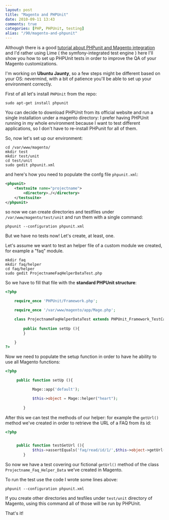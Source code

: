 ```yaml
---
layout: post
title: "Magento and PHPUnit"
date: 2010-09-11 13:43
comments: true
categories: [PHP, PHPUnit, testing]
alias: "/90/magento-and-phpunit"
---
```


Although there is a good [tutorial about PHPunit and Magento integration](http://www.magentocommerce.com/wiki/development/phpunit_integration_with_magento) and I'd rather using Lime ( the symfony-integrated test engine ) here I'll show you how to set up PHPUnit tests in order to improve the QA of your Magento customizations.
<!-- more -->

I'm working on **Ubuntu Jaunty**, so a few steps might be different based on your OS: nevermind, with a bit of patience you'll be able to set up your environment correctly.

First of all let's install `PHPUnit` from the repo:

```
sudo apt-get install phpunit
```

You can decide to download PHPUnit from its official website and run a single installation under a magento directory: I prefer having PHPUnit running in my whole environment because I want to test different applications, so I don't have to re-install PHPunit for all of them.

So, now let's set up our environment:

```
cd /var/www/magento/
mkdir test
mkdir test/unit
cd test/unit
sudo gedit phpunit.xml
```

and here's how you need to populate the confg file `phpunit.xml`:

``` xml
<phpunit>
    <testsuite name="projectname">
        <directory>./</directory>
    </testsuite>
</phpunit>
```

so now we can create directories and testfiles under `/var/www/magento/test/unit` and run them with a single command:

```
phpunit --configuration phpunit.xml
```

But we have no tests now! Let's create, at least, one.

Let's assume we want to test an helper file of a custom module we created, for example a "faq" module.

```
mkdir faq
mkdir faq/helper
cd faq/helper
sudo gedit ProjectnameFaqHelperDataTest.php
```

So we have to fill that file with the **standard PHPUnit structure**:

``` php
<?php

    require_once 'PHPUnit/Framework.php';

    require_once '/var/www/magento/app/Mage.php';

    class ProjectnameFaqHelperDataTest extends PHPUnit_Framework_TestCase {
        
        public function setUp (){
        }

    }
?>
```

Now we need to populate the setup function in order to have he ability to use all Magento functions:

```php
<?php

     public function setUp (){

            Mage::app('default');

            $this->object = Mage::helper("heart");
            
        }
```

After this we can test the methods of our helper: for example the `getUrl()` method we've created in order to retrieve the URL of a FAQ from its id:

``` php
<?php


     public function testGetUrl (){
            $this->assertEquals('faq/read/id/1/',$this->object->getUrl(1));
        }
```

So now we have a test covering our fictional `getUrl()` method of the class `Projectname_Faq_Helper_Data` we've created in Magento.

To run the test use the code I wrote some lines above:

```
phpunit --configuration phpunit.xml
```

If you create other directories and tesfiles under `test/unit` directory of Magento, using this command all of those will be run by PHPUnit.

That's it!
